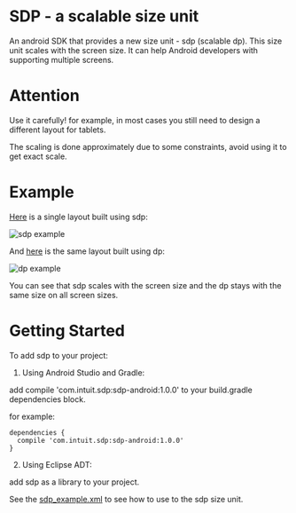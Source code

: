 # SDP - a scalable size unit
An android SDK that provides a new size unit - sdp (scalable dp). This size unit scales with the screen size. It can help Android developers with supporting multiple screens.

# Attention
Use it carefully! for example, in most cases you still need to design a different layout for tablets.

The scaling is done approximately due to some constraints, avoid using it to get exact scale.

# Example
[Here](https://github.com/intuit/sdp/blob/master/sdp-android/src/main/res/layout/sdp_example.xml) is a single layout built using sdp:

![sdp example](https://github.com/intuit/sdp/blob/master/sdp_example.png)

And [here](https://github.com/intuit/sdp/blob/master/sdp-android/src/main/res/layout/dp_example.xml) is the same layout built using dp:

![dp example](https://github.com/intuit/sdp/blob/master/dp_example.png)

You can see that sdp scales with the screen size and the dp stays with the same size on all screen sizes.

# Getting Started

To add sdp to your project:

1. Using Android Studio and Gradle: 

  add compile 'com.intuit.sdp:sdp-android:1.0.0' to your build.gradle dependencies block.
  
  for example:
  
  ```
  dependencies {
    compile 'com.intuit.sdp:sdp-android:1.0.0'
  }
  ```
  
2. Using Eclipse ADT:

  add sdp as a library to your project.

See the [sdp_example.xml](https://github.com/intuit/sdp/blob/master/sdp-android/src/main/res/layout/sdp_example.xml) to see how to use to the sdp size unit.
